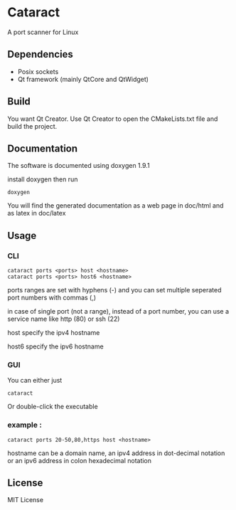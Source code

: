# Cataract

A port scanner for Linux

## Dependencies

- Posix sockets
- Qt framework (mainly QtCore and QtWidget)

## Build

You want Qt Creator. Use Qt Creator to open the CMakeLists.txt file and build the project.

## Documentation

The software is documented using doxygen 1.9.1

install doxygen then run

```
doxygen
```

You will find the generated documentation as a web page in doc/html and as latex in doc/latex

## Usage

### CLI

```
cataract ports <ports> host <hostname>
cataract ports <ports> host6 <hostname>
```

ports ranges are set with hyphens (-) and you can set multiple seperated port numbers with commas (,)

in case of single port (not a range), instead of a port number, you can use a service name like http (80) or ssh (22)

host specify the ipv4 hostname

host6 specify the ipv6 hostname

### GUI

You can either just

```
cataract
```

Or double-click the executable

### example :

```
cataract ports 20-50,80,https host <hostname>
```

hostname can be a domain name, an ipv4 address in dot-decimal notation or an ipv6 address in colon hexadecimal notation

## License

MIT License
